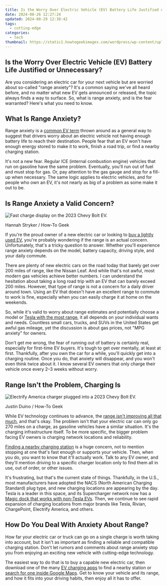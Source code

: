 ```yaml
---
title: Is the Worry Over Electric Vehicle (EV) Battery Life Justified or Unnecessary?
date: 2024-08-26 12:27:24
updated: 2024-08-29 12:38:42
tags:
  - cutting-edge
categories:
  - tech
thumbnail: https://static1.howtogeekimages.com/wordpress/wp-content/uploads/wm/2023/09/824f6510-224f-4e2a-b205-51c7bf22c55c.JPG
---
```


## Is the Worry Over Electric Vehicle (EV) Battery Life Justified or Unnecessary?

Are you considering an electric car for your next vehicle but are worried about so-called "range anxiety"? It's a common saying we've all heard before, and no matter what new EV gets announced or released, the topic always finds a way to surface. So, what is range anxiety, and is the fear warranted? Here's what you need to know.

##  What Is Range Anxiety?

 Range anxiety is a [common EV term](https://extra-information.techidaily.com/culinary-craftsmanship-mastering-the-art-of-food-filmmaking-with-these-7-strategies/) thrown around as a general way to suggest that drivers worry about an electric vehicle not having enough battery life to reach their destination. People fear that an EV won't have enough energy stored to make it to work, finish a road trip, or find a nearby charging station.

 It's not a new fear. Regular ICE (internal combustion engine) vehicles that run on gasoline have the same problem. Eventually, you'll run out of fuel and must stop for gas. Or, pay attention to the gas gauge and stop for a fill-up when necessary. The same logic applies to electric vehicles, and for people who own an EV, it's not nearly as big of a problem as some make it out to be.

##  Is Range Anxiety a Valid Concern?

![Fast charge display on the 2023 Chevy Bolt EV.](https://static1.howtogeekimages.com/wordpress/wp-content/uploads/2023/04/674d5066.jpg) 

Hannah Stryker / How-To Geek

 If you're the proud owner of a new electric car or looking to [buy a lightly used EV](https://location-fake.techidaily.com/3utools-virtual-location-not-working-on-lava-yuva-2-pro-fix-now-drfone-by-drfone-virtual-android/), you're probably wondering if the range is an actual concern. Unfortunately, that's a tricky question to answer. Whether you'll experience range anxiety depends on the model, battery capacity, driving style, and your daily commute.

 There are plenty of new electric cars on the road today that barely get over 200 miles of range, like the Nissan Leaf. And while that's not awful, most modern gas vehicles achieve better numbers. I can understand the hesitation about taking a long road trip with an EV that can barely exceed 200 miles. However, that type of range is not a concern for a daily driver around town. Using an EV that doesn't have an excellent range to commute to work is fine, especially when you can easily charge it at home on the weekends.

 So, while it's valid to worry about range estimates and potentially choose a model or [Tesla with the most range](https://facebook-video-footage.techidaily.com/new-2024-approved-exclusive-webcast-winners/), it all depends on your individual wants and needs. Countless small cars, trucks, and SUVs in the United States get awful gas mileage, yet the discussion is about gas prices, not "MPG anxiety" for owners.

 Don't get me wrong, the fear of running out of battery is certainly real, especially for first-time EV buyers. It's tough to get over mentally, at least at first. Thankfully, after you own the car for a while, you'll quickly get into a charging routine. Once you do, that anxiety will disappear, and you won't even think twice about it. I know several EV owners that only charge their vehicle once every 2–3 weeks without worry.

##  Range Isn't the Problem, Charging Is

![Electrify America charger plugged into a 2023 Chevy Bolt EV.](https://static1.howtogeekimages.com/wordpress/wp-content/uploads/2023/08/electrify-america-chevy-bolt-ev.jpg) 

Justin Duino / How-To Geek

 While EV technology continues to advance, the [range isn't improving all that much](https://extra-skills.techidaily.com/in-2024-the-most-upvoted-reddit-post-of-all-time-a-list-of-10/), and that's okay. The problem isn't that your electric car can only go 270 miles on a charge, as gasoline vehicles have a similar situation. It's the charging infrastructure itself. To be more specific, the bigger problem facing EV owners is charging network locations and reliability.

[Finding a nearby charging station](https://fox-friendly.techidaily.com/2024-approved-11-ultimate-phantom-4-accessories-to-purchase/) is a huge concern, not to mention stopping at one that's fast enough or supports your vehicle. Then, when you do, you want to know that it'll actually work. Talk to any EV owner, and they'll mention driving to a specific charger location only to find them all in use, out of order, or other issues.

 It's frustrating, but that's the current state of things. Thankfully, in the U.S., most manufacturers have adopted the NACS (North American Charging Standard) plug type, and new charging locations are appearing by the day. Tesla is a leader in this space, and its Supercharger network now has a [Magic dock that works with non-Tesla EVs](https://extra-skills.techidaily.com/noskyshadowtool-premium-bg-elimination-software-for-2024/). Then, we continue to see rapid expansion of charging locations from major brands like Tesla, Rivian, ChargePoint, Electrify America, and others.

##  How Do You Deal With Anxiety About Range?

 How far your electric car or truck can go on a single charge is worth taking into account, but it isn't as important as finding a reliable and compatible charging station. Don't let rumors and comments about range anxiety stop you from enjoying an exciting new vehicle with cutting-edge technology.

 The easiest way to do that is to buy a capable new electric car, then download one of the many [EV charging apps](https://blog-min.techidaily.com/in-2024-how-to-teleport-your-gps-location-on-infinix-hot-30-5g-drfone-by-drfone-virtual-android/) to find a nearby station or [search for one inside Google Maps](https://extra-resources.techidaily.com/guides-to-unearthing-elite-cinematography/). Get to know your vehicle and its range, and how it fits into your driving habits, then enjoy all it has to offer.

<ins class="adsbygoogle"
     style="display:block"
     data-ad-format="autorelaxed"
     data-ad-client="ca-pub-7571918770474297"
     data-ad-slot="1223367746"></ins>



<ins class="adsbygoogle"
     style="display:block"
     data-ad-client="ca-pub-7571918770474297"
     data-ad-slot="8358498916"
     data-ad-format="auto"
     data-full-width-responsive="true"></ins>
